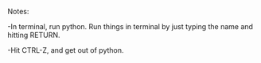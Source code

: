 Notes:

-In terminal, run python. Run things in terminal by just typing the name and hitting RETURN. 

-Hit CTRL-Z, and get out of python.
